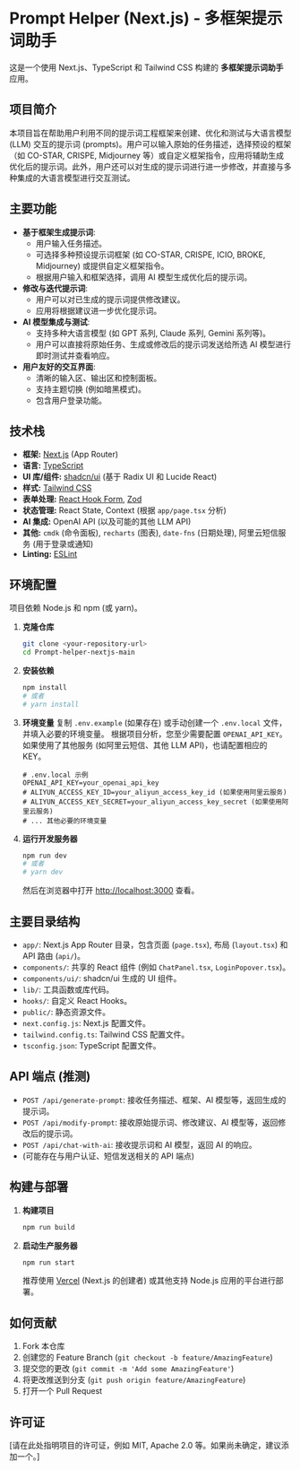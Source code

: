# Prompt Helper (Next.js) - 多框架提示词助手

这是一个使用 Next.js、TypeScript 和 Tailwind CSS 构建的 **多框架提示词助手** 应用。

## 项目简介

本项目旨在帮助用户利用不同的提示词工程框架来创建、优化和测试与大语言模型 (LLM) 交互的提示词 (prompts)。用户可以输入原始的任务描述，选择预设的框架（如 CO-STAR, CRISPE, Midjourney 等）或自定义框架指令，应用将辅助生成优化后的提示词。此外，用户还可以对生成的提示词进行进一步修改，并直接与多种集成的大语言模型进行交互测试。

## 主要功能

*   **基于框架生成提示词**:
    *   用户输入任务描述。
    *   可选择多种预设提示词框架 (如 CO-STAR, CRISPE, ICIO, BROKE, Midjourney) 或提供自定义框架指令。
    *   根据用户输入和框架选择，调用 AI 模型生成优化后的提示词。
*   **修改与迭代提示词**:
    *   用户可以对已生成的提示词提供修改建议。
    *   应用将根据建议进一步优化提示词。
*   **AI 模型集成与测试**:
    *   支持多种大语言模型 (如 GPT 系列, Claude 系列, Gemini 系列等)。
    *   用户可以直接将原始任务、生成或修改后的提示词发送给所选 AI 模型进行即时测试并查看响应。
*   **用户友好的交互界面**:
    *   清晰的输入区、输出区和控制面板。
    *   支持主题切换 (例如暗黑模式)。
    *   包含用户登录功能。

## 技术栈

*   **框架:** [Next.js](https://nextjs.org/) (App Router)
*   **语言:** [TypeScript](https://www.typescriptlang.org/)
*   **UI 库/组件:** [shadcn/ui](https://ui.shadcn.com/) (基于 Radix UI 和 Lucide React)
*   **样式:** [Tailwind CSS](https://tailwindcss.com/)
*   **表单处理:** [React Hook Form](https://react-hook-form.com/), [Zod](https://zod.dev/)
*   **状态管理:** React State, Context (根据 `app/page.tsx` 分析)
*   **AI 集成:** OpenAI API (以及可能的其他 LLM API)
*   **其他:** `cmdk` (命令面板), `recharts` (图表), `date-fns` (日期处理), 阿里云短信服务 (用于登录或通知)
*   **Linting:** [ESLint](https://eslint.org/)

## 环境配置

项目依赖 Node.js 和 npm (或 yarn)。

1.  **克隆仓库**
    ```bash
    git clone <your-repository-url>
    cd Prompt-helper-nextjs-main
    ```

2.  **安装依赖**
    ```bash
    npm install
    # 或者
    # yarn install
    ```

3.  **环境变量**
    复制 `.env.example` (如果存在) 或手动创建一个 `.env.local` 文件，并填入必要的环境变量。
    根据项目分析，您至少需要配置 `OPENAI_API_KEY`。如果使用了其他服务 (如阿里云短信、其他 LLM API)，也请配置相应的 KEY。
    ```
    # .env.local 示例
    OPENAI_API_KEY=your_openai_api_key
    # ALIYUN_ACCESS_KEY_ID=your_aliyun_access_key_id (如果使用阿里云服务)
    # ALIYUN_ACCESS_KEY_SECRET=your_aliyun_access_key_secret (如果使用阿里云服务)
    # ... 其他必要的环境变量
    ```

4.  **运行开发服务器**
    ```bash
    npm run dev
    # 或者
    # yarn dev
    ```
    然后在浏览器中打开 [http://localhost:3000](http://localhost:3000) 查看。

## 主要目录结构

*   `app/`: Next.js App Router 目录，包含页面 (`page.tsx`), 布局 (`layout.tsx`) 和 API 路由 (`api/`)。
*   `components/`: 共享的 React 组件 (例如 `ChatPanel.tsx`, `LoginPopover.tsx`)。
*   `components/ui/`: shadcn/ui 生成的 UI 组件。
*   `lib/`: 工具函数或库代码。
*   `hooks/`: 自定义 React Hooks。
*   `public/`: 静态资源文件。
*   `next.config.js`: Next.js 配置文件。
*   `tailwind.config.ts`: Tailwind CSS 配置文件。
*   `tsconfig.json`: TypeScript 配置文件。

## API 端点 (推测)

*   `POST /api/generate-prompt`: 接收任务描述、框架、AI 模型等，返回生成的提示词。
*   `POST /api/modify-prompt`: 接收原始提示词、修改建议、AI 模型等，返回修改后的提示词。
*   `POST /api/chat-with-ai`: 接收提示词和 AI 模型，返回 AI 的响应。
*   (可能存在与用户认证、短信发送相关的 API 端点)

## 构建与部署

1.  **构建项目**
    ```bash
    npm run build
    ```

2.  **启动生产服务器**
    ```bash
    npm run start
    ```
    推荐使用 [Vercel](https://vercel.com/) (Next.js 的创建者) 或其他支持 Node.js 应用的平台进行部署。

## 如何贡献

1.  Fork 本仓库
2.  创建您的 Feature Branch (`git checkout -b feature/AmazingFeature`)
3.  提交您的更改 (`git commit -m 'Add some AmazingFeature'`)
4.  将更改推送到分支 (`git push origin feature/AmazingFeature`)
5.  打开一个 Pull Request

## 许可证

[请在此处指明项目的许可证，例如 MIT, Apache 2.0 等。如果尚未确定，建议添加一个。] 